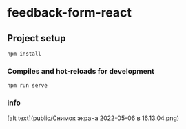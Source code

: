 # feedback-form-react
## Project setup
```
npm install
```

### Compiles and hot-reloads for development
```
npm run serve
```
### info
[alt text](public/Снимок экрана 2022-05-06 в 16.13.04.png)
